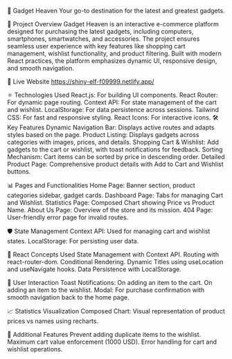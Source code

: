 📱 Gadget Heaven
Your go-to destination for the latest and greatest gadgets.

📖 Project Overview
Gadget Heaven is an interactive e-commerce platform designed for purchasing the latest gadgets, including computers, smartphones, smartwatches, and accessories. The project ensures seamless user experience with key features like shopping cart management, wishlist functionality, and product filtering. Built with modern React practices, the platform emphasizes dynamic UI, responsive design, and smooth navigation.

🚀 Live Website
https://shiny-elf-f09999.netlify.app/


⚛️ Technologies Used
React.js: For building UI components.
React Router: For dynamic page routing.
Context API: For state management of the cart and wishlist.
LocalStorage: For data persistence across sessions.
Tailwind CSS: For fast and responsive styling.
React Icons: For interactive icons.
🛠️ Key Features
Dynamic Navigation Bar: Displays active routes and adapts styles based on the page.
Product Listing: Displays gadgets across categories with images, prices, and details.
Shopping Cart & Wishlist: Add gadgets to the cart or wishlist, with toast notifications for feedback.
Sorting Mechanism: Cart items can be sorted by price in descending order.
Detailed Product Page: Comprehensive product details with Add to Cart and Wishlist buttons.

📊 Pages and Functionalities
Home Page: Banner section, product categories sidebar, gadget cards.
Dashboard Page: Tabs for managing Cart and Wishlist.
Statistics Page: Composed Chart showing Price vs Product Name.
About Us Page: Overview of the store and its mission.
404 Page: User-friendly error page for invalid routes.


🛡️ State Management
Context API: Used for managing cart and wishlist states.
LocalStorage: For persisting user data.


🔑 React Concepts Used
State Management with Context API.
Routing with react-router-dom.
Conditional Rendering.
Dynamic Titles using useLocation and useNavigate hooks.
Data Persistence with LocalStorage.



🎉 User Interaction
Toast Notifications:
On adding an item to the cart.
On adding an item to the wishlist.
Modal:
For purchase confirmation with smooth navigation back to the home page.


📈 Statistics Visualization
Composed Chart: Visual representation of product prices vs names using recharts.



📝 Additional Features
Prevent adding duplicate items to the wishlist.
Maximum cart value enforcement (1000 USD).
Error handling for cart and wishlist operations.